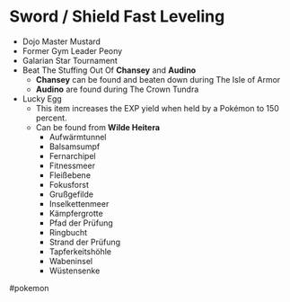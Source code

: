 # Sword / Shield Fast Leveling

* Dojo Master Mustard
* Former Gym Leader Peony
* Galarian Star Tournament
* Beat The Stuffing Out Of __Chansey__ and __Audino__
  * __Chansey__ can be found and beaten down during The Isle of Armor
  * __Audino__ are found during The Crown Tundra
* Lucky Egg
  * This item increases the EXP yield when held by a Pokémon to 150 percent.
  * Can be found from __Wilde Heitera__
    * Aufwärmtunnel
    * Balsamsumpf
    * Fernarchipel
    * Fitnessmeer
    * Fleißebene
    * Fokusforst
    * Grußgefilde
    * Inselkettenmeer
    * Kämpfergrotte
    * Pfad der Prüfung
    * Ringbucht
    * Strand der Prüfung
    * Tapferkeitshöhle
    * Wabeninsel
    * Wüstensenke

#pokemon
